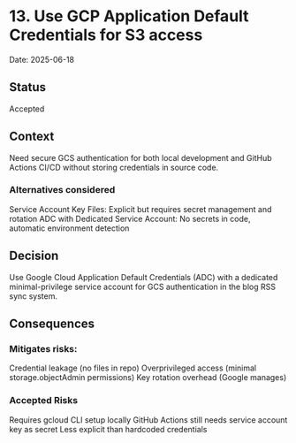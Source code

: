 # 13. Use GCP Application Default Credentials for S3 access

Date: 2025-06-18

## Status

Accepted

## Context

Need secure GCS authentication for both local development and GitHub Actions CI/CD without storing credentials in source code.
### Alternatives considered
Service Account Key Files: Explicit but requires secret management and rotation
ADC with Dedicated Service Account: No secrets in code, automatic environment detection

## Decision

Use Google Cloud Application Default Credentials (ADC) with a dedicated minimal-privilege service account for GCS authentication in the blog RSS sync system.

## Consequences
### Mitigates risks:
Credential leakage (no files in repo)
Overprivileged access (minimal storage.objectAdmin permissions)
Key rotation overhead (Google manages)

### Accepted Risks
Requires gcloud CLI setup locally
GitHub Actions still needs service account key as secret
Less explicit than hardcoded credentials
